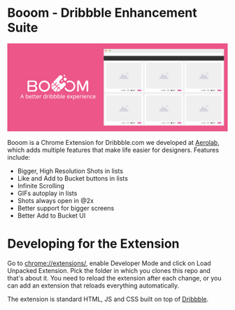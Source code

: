 Booom - Dribbble Enhancement Suite
==================================


![Booom Screenshot](https://raw.githubusercontent.com/Aerolab/booom/master/screenshots/hero.png)


Booom is a Chrome Extension for Dribbble.com we developed at [Aerolab](https://aerolab.co), which adds multiple features that make life easier for designers. Features include:

* Bigger, High Resolution Shots in lists
* Like and Add to Bucket buttons in lists
* Infinite Scrolling
* GIFs autoplay in lists
* Shots always open in @2x
* Better support for bigger screens
* Better Add to Bucket UI


# Developing for the Extension

Go to [chrome://extensions/](chrome://extensions/), enable Developer Mode and click on Load Unpacked Extension. Pick the folder in which you clones this repo and that's about it. You need to reload the extension after each change, or you can add an extension that reloads everything automatically.

The extension is standard HTML, JS and CSS built on top of [Dribbble](https://dribbble.com).

